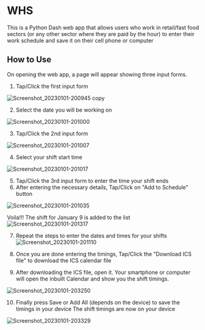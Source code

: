 # WHS
This is a Python Dash web app that allows users who work in retail/fast food sectors (or any other sector where they are paid by the hour) to enter their work schedule and save it on their cell phone or computer

## How to Use
On opening the web app, a page will appear showing three input forms.

1. Tap/Click the first input form

![Screenshot_20230101-200945 copy](https://user-images.githubusercontent.com/105472843/210190404-57cbb23e-94db-4374-939e-343402a9ba16.png)

2. Select the date you will be working on

![Screenshot_20230101-201000](https://user-images.githubusercontent.com/105472843/210190514-fba63e21-7882-4a02-9733-b2235d78d694.png)

3. Tap/Click the 2nd input form

![Screenshot_20230101-201007](https://user-images.githubusercontent.com/105472843/210190574-665d6196-bcf5-4b62-9b7f-6dedd69af5f5.png)

4. Select your shift start time

![Screenshot_20230101-201017](https://user-images.githubusercontent.com/105472843/210190580-ec4eca4a-0754-4e66-ba8b-2c253eb370e3.png)

5. Tap/Click the 3rd input form to enter the time your shift ends 
6. After entering the necessary details, Tap/Click on "Add to Schedule" button

![Screenshot_20230101-201035](https://user-images.githubusercontent.com/105472843/210190589-d0d3ce4a-e8df-4fb3-9ea4-fc0c4da7f0f8.png)

Voila!!! The shift for January 9 is added to the list
![Screenshot_20230101-201317](https://user-images.githubusercontent.com/105472843/210190850-1db6e109-73be-45fa-b90a-1b42ae8dca77.png)

7. Repeat the steps to enter the dates and times for your shifts
![Screenshot_20230101-201110](https://user-images.githubusercontent.com/105472843/210191014-c3981c14-4f08-434e-a00f-fa0749b1404e.png)

8. Once you are done entering the timings, Tap/Click the "Download ICS file" to download the ICS calendar file

9. After downloading the ICS file, open it. 
Your smartphone or computer will open the inbuilt Calendar and show you the shift timings.

![Screenshot_20230101-203250](https://user-images.githubusercontent.com/105472843/210191158-dfe8b4c1-f3be-4b2c-8985-5ea8bfdee2e7.png)

10. Finally press Save or Add All (depends on the device) to save the timings in your device
The shift timings are now on your device

![Screenshot_20230101-203329](https://user-images.githubusercontent.com/105472843/210191804-18b88796-98c2-41a2-9fb9-ba1c0c566971.png)

